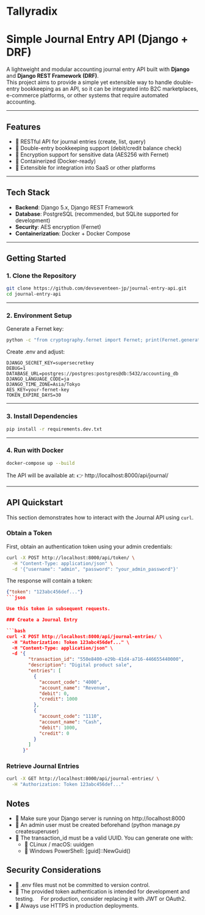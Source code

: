 # Tallyradix
# Simple Journal Entry API (Django + DRF)

A lightweight and modular accounting journal entry API built with **Django** and **Django REST Framework (DRF)**.  
This project aims to provide a simple yet extensible way to handle double-entry bookkeeping as an API, so it can be integrated into B2C marketplaces, e-commerce platforms, or other systems that require automated accounting.

---

## Features

- 🔹 RESTful API for journal entries (create, list, query)
- 🔹 Double-entry bookkeeping support (debit/credit balance check)
- 🔹 Encryption support for sensitive data (AES256 with Fernet)
- 🔹 Containerized (Docker-ready)
- 🔹 Extensible for integration into SaaS or other platforms

---

## Tech Stack

- **Backend**: Django 5.x, Django REST Framework
- **Database**: PostgreSQL (recommended, but SQLite supported for development)
- **Security**: AES encryption (Fernet)
- **Containerization**: Docker + Docker Compose

---

## Getting Started

### 1. Clone the Repository

```bash
git clone https://github.com/devseventeen-jp/journal-entry-api.git
cd journal-entry-api
```
---

### 2. Environment Setup

Generate a Fernet key:

```bash
python -c "from cryptography.fernet import Fernet; print(Fernet.generate_key().decode())"
```

Create .env and adjust:

```env
DJANGO_SECRET_KEY=supersecretkey
DEBUG=1
DATABASE_URL=postgres://postgres:postgres@db:5432/accounting_db
DJANGO_LANGUAGE_CODE=ja
DJANGO_TIME_ZONE=Asia/Tokyo
AES_KEY=your-fernet-key
TOKEN_EXPIRE_DAYS=30
```
---

### 3. Install Dependencies

```bash
pip install -r requirements.dev.txt

```
------

### 4. Run with Docker

```bash
docker-compose up --build
```

The API will be available at:
👉 http://localhost:8000/api/journal/

---
## API Quickstart

This section demonstrates how to interact with the Journal API using `curl`.

### Obtain a Token

First, obtain an authentication token using your admin credentials:

```bash
curl -X POST http://localhost:8000/api/token/ \
  -H "Content-Type: application/json" \
  -d '{"username": "admin", "password": "your_admin_password"}'
```

The response will contain a token:

```json
{"token": "123abc456def..."}
```json

Use this token in subsequent requests.

### Create a Journal Entry

```bash
curl -X POST http://localhost:8000/api/journal-entries/ \
  -H "Authorization: Token 123abc456def..." \
  -H "Content-Type: application/json" \
  -d '{
        "transaction_id": "550e8400-e29b-41d4-a716-446655440000",
        "description": "Digital product sale",
        "entries": [
          {
            "account_code": "4000",
            "account_name": "Revenue",
            "debit": 0,
            "credit": 1000
          },
          {
            "account_code": "1110",
            "account_name": "Cash",
            "debit": 1000,
            "credit": 0
          }
        ]
      }'
```

### Retrieve Journal Entries

```bash
curl -X GET http://localhost:8000/api/journal-entries/ \
  -H "Authorization: Token 123abc456def..."
```

## Notes

- 🔹 Make sure your Django server is running on http://localhost:8000
- 🔹 An admin user must be created beforehand (python manage.py createsuperuser)
- 🔹 The transaction_id must be a valid UUID. You can generate one with:
    - 🔹 CLinux / macOS: uuidgen
    - 🔹 Windows PowerShell: [guid]::NewGuid()

## Security Considerations

- 🔹 .env files must not be committed to version control.
- 🔹 The provided token authentication is intended for development and testing.
    　For production, consider replacing it with JWT or OAuth2.
- 🔹 Always use HTTPS in production deployments.
